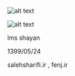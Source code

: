 ![alt text](https://wakatime.com/badge/gitlab/mrfenj/lms.svg)

![alt text](https://fenj.ir/wp-content/uploads/2018/10/fenj-new.png)

lms shayan

1399/05/24

salehsharifi.ir , fenj.ir

